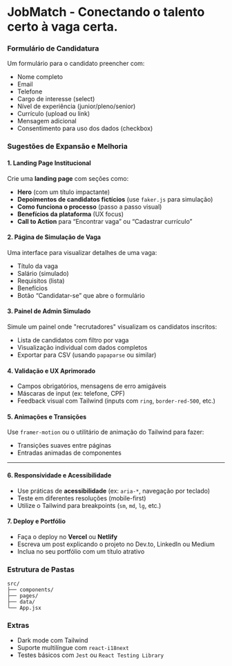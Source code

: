 # JobMatch - Conectando o talento certo à vaga certa.

### Formulário de Candidatura

Um formulário para o candidato preencher com:

- Nome completo
- Email
- Telefone
- Cargo de interesse (select)
- Nível de experiência (junior/pleno/senior)
- Currículo (upload ou link)
- Mensagem adicional
- Consentimento para uso dos dados (checkbox)

### Sugestões de Expansão e Melhoria

#### 1. Landing Page Institucional

Crie uma **landing page** com seções como:

- **Hero** (com um título impactante)
- **Depoimentos de candidatos fictícios** (use `faker.js` para simulação)
- **Como funciona o processo** (passo a passo visual)
- **Benefícios da plataforma** (UX focus)
- **Call to Action** para “Encontrar vaga” ou “Cadastrar currículo”

#### 2. Página de Simulação de Vaga

Uma interface para visualizar detalhes de uma vaga:

- Título da vaga
- Salário (simulado)
- Requisitos (lista)
- Benefícios
- Botão “Candidatar-se” que abre o formulário

#### 3. Painel de Admin Simulado

Simule um painel onde "recrutadores" visualizam os candidatos inscritos:

- Lista de candidatos com filtro por vaga
- Visualização individual com dados completos
- Exportar para CSV (usando `papaparse` ou similar)

#### 4. **Validação e UX Aprimorado**

- Campos obrigatórios, mensagens de erro amigáveis
- Máscaras de input (ex: telefone, CPF)
- Feedback visual com Tailwind (inputs com `ring`, `border-red-500`, etc.)

#### 5. **Animações e Transições**

Use `framer-motion` ou o utilitário de animação do Tailwind para fazer:

- Transições suaves entre páginas
- Entradas animadas de componentes

---

#### 6. **Responsividade e Acessibilidade**

- Use práticas de **acessibilidade** (ex: `aria-*`, navegação por teclado)
- Teste em diferentes resoluções (mobile-first)
- Utilize o Tailwind para breakpoints (`sm`, `md`, `lg`, etc.)

#### 7. **Deploy e Portfólio**

- Faça o deploy no **Vercel** ou **Netlify**
- Escreva um post explicando o projeto no Dev.to, LinkedIn ou Medium
- Inclua no seu portfólio com um título atrativo

### Estrutura de Pastas

```plaintext
src/
├── components/
├── pages/
├── data/
└── App.jsx
```

### Extras

- Dark mode com Tailwind
- Suporte multilíngue com `react-i18next`
- Testes básicos com `Jest` ou `React Testing Library`
